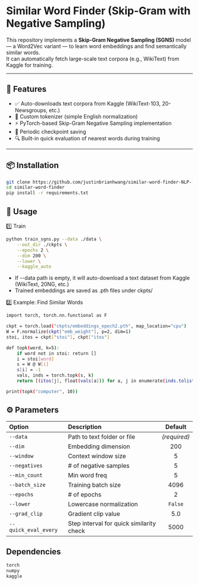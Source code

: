 # Similar Word Finder (Skip-Gram with Negative Sampling)

This repository implements a **Skip-Gram Negative Sampling (SGNS)** model — a Word2Vec variant — to learn word embeddings and find semantically similar words.  
It can automatically fetch large-scale text corpora (e.g., WikiText) from Kaggle for training.

---

## 🚀 Features
- ✅ Auto-downloads text corpora from Kaggle (WikiText-103, 20-Newsgroups, etc.)
- 🧠 Custom tokenizer (simple English normalization)
- ⚡ PyTorch-based Skip-Gram Negative Sampling implementation
- 💾 Periodic checkpoint saving
- 🔍 Built-in quick evaluation of nearest words during training

---

## 📦 Installation
```bash
git clone https://github.com/justinbrianhwang/similar-word-finder-NLP-.git
cd similar-word-finder
pip install -r requirements.txt
```

## 🧮 Usage
1️⃣ Train

```bash
python train_sgns.py --data ./data \
    --out_dir ./ckpts \
    --epochs 2 \
    --dim 200 \
    --lower \
    --kaggle_auto
```

- If --data path is empty, it will auto-download a text dataset from Kaggle (WikiText, 20NG, etc.)
- Trained embeddings are saved as .pth files under ckpts/

2️⃣ Example: Find Similar Words
```bash
import torch, torch.nn.functional as F

ckpt = torch.load("ckpts/embeddings_epoch2.pth", map_location="cpu")
W = F.normalize(ckpt["emb_weight"], p=2, dim=1)
stoi, itos = ckpt["stoi"], ckpt["itos"]

def topk(word, k=5):
    if word not in stoi: return []
    i = stoi[word]
    s = W @ W[i]
    s[i] = -1
    vals, inds = torch.topk(s, k)
    return [(itos[j], float(vals[a])) for a, j in enumerate(inds.tolist())]

print(topk("computer", 10))
```

## ⚙️ Parameters
| Option               | Description                              |    Default   |
| :------------------- | :--------------------------------------- | :----------: |
| `--data`             | Path to text folder or file              | *(required)* |
| `--dim`              | Embedding dimension                      |      200     |
| `--window`           | Context window size                      |       5      |
| `--negatives`        | # of negative samples                    |       5      |
| `--min_count`        | Min word freq                            |       5      |
| `--batch_size`       | Training batch size                      |     4096     |
| `--epochs`           | # of epochs                              |       2      |
| `--lower`            | Lowercase normalization                  |    `False`   |
| `--grad_clip`        | Gradient clip value                      |      5.0     |
| `--quick_eval_every` | Step interval for quick similarity check |     5000     |

## Dependencies
```txt
torch
numpy
kaggle
```






